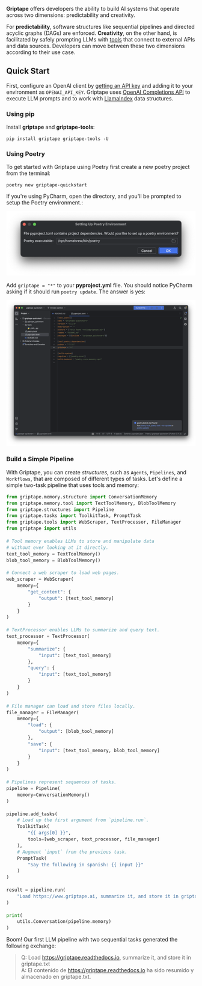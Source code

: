 **Griptape** offers developers the ability to build AI systems that operate across two dimensions: predictability and creativity.

For **predictability**, software structures like sequential pipelines and directed acyclic graphs (DAGs) are enforced. **Creativity**, on the other hand, is facilitated by safely prompting LLMs with [tools](https://github.com/griptape-ai/griptape-tools) that connect to external APIs and data sources. Developers can move between these two dimensions according to their use case.

## Quick Start

First, configure an OpenAI client by [getting an API key](https://beta.openai.com/account/api-keys) and adding it to your environment as `OPENAI_API_KEY`. Griptape uses [OpenAI Completions API](https://platform.openai.com/docs/guides/completion) to execute LLM prompts and to work with [LlamaIndex](https://gpt-index.readthedocs.io/en/latest/index.html) data structures.

### Using pip

Install **griptape** and **griptape-tools**:

```
pip install griptape griptape-tools -U
```

### Using Poetry

To get started with Griptape using Poetry first create a new poetry project from the terminal: 

```
poetry new griptape-quickstart
```

If you're using PyCharm, open the directory, and you'll be prompted to setup the Poetry environment.:

![Poetry Setup](../assets/img/tools/poetry_setup.png)

Add `griptape = "*"` to your **pyproject.yml** file. You should notice PyCharm asking if it should run `poetry update`. The answer is yes:

![TOML](../assets/img/tools/toml.png)

### Build a Simple Pipeline

With Griptape, you can create *structures*, such as `Agents`, `Pipelines`, and `Workflows`, that are composed of different types of tasks. Let's define a simple two-task pipeline that uses tools and memory:

```python
from griptape.memory.structure import ConversationMemory
from griptape.memory.tool import TextToolMemory, BlobToolMemory
from griptape.structures import Pipeline
from griptape.tasks import ToolkitTask, PromptTask
from griptape.tools import WebScraper, TextProcessor, FileManager
from griptape import utils

# Tool memory enables LLMs to store and manipulate data
# without ever looking at it directly.
text_tool_memory = TextToolMemory()
blob_tool_memory = BlobToolMemory()

# Connect a web scraper to load web pages.
web_scraper = WebScraper(
    memory={
        "get_content": {
            "output": [text_tool_memory]
        }
    }
)

# TextProcessor enables LLMs to summarize and query text.
text_processor = TextProcessor(
    memory={
        "summarize": {
            "input": [text_tool_memory]
        },
        "query": {
            "input": [text_tool_memory]
        }
    }
)

# File manager can load and store files locally.
file_manager = FileManager(
    memory={
        "load": {
            "output": [blob_tool_memory]
        },
        "save": {
            "input": [text_tool_memory, blob_tool_memory]
        }
    }
)

# Pipelines represent sequences of tasks.
pipeline = Pipeline(
    memory=ConversationMemory()
)

pipeline.add_tasks(
    # Load up the first argument from `pipeline.run`.
    ToolkitTask(
        "{{ args[0] }}",
        tools=[web_scraper, text_processor, file_manager]
    ),
    # Augment `input` from the previous task.
    PromptTask(
        "Say the following in spanish: {{ input }}"
    )
)

result = pipeline.run(
    "Load https://www.griptape.ai, summarize it, and store it in griptape.txt"
)

print(
    utils.Conversation(pipeline.memory)
)
```

Boom! Our first LLM pipeline with two sequential tasks generated the following exchange:

> Q: Load https://griptape.readthedocs.io, summarize it, and store it in griptape.txt  
> A: El contenido de https://griptape.readthedocs.io ha sido resumido y almacenado en griptape.txt.